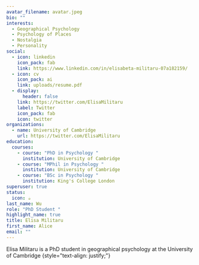 ```yaml
---
avatar_filename: avatar.jpeg
bio: ""
interests:
  - Geographical Psychology
  - Psychology of Places
  - Nostalgia
  - Personality
social:
  - icon: linkedin
    icon_pack: fab
    link: https://www.linkedin.com/in/elisabeta-militaru-07a182159/
  - icon: cv
    icon_pack: ai
    link: uploads/resume.pdf
  - display:
      header: false
    link: https://twitter.com/ElisaMilitaru
    label: Twitter
    icon_pack: fab
    icon: twitter
organizations:
  - name: University of Cambridge
    url: https://twitter.com/ElisaMilitaru
education:
  courses:
    - course: "PhD in Psychology "
      institution: University of Cambridge
    - course: "MPhil in Psychology "
      institution: University of Cambridge
    - course: "BSc in Psychology "
      institution: King's College London
superuser: true
status:
  icon: ☕️
last_name: Wu
role: "PhD Student "
highlight_name: true
title: Elisa Militaru
first_name: Alice
email: ""
---
```

Elisa Militaru is a PhD student in geographical psychology at the University of Cambridge
{style="text-align: justify;"}